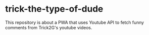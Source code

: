 # trick-the-type-of-dude
This repository is about a PWA that uses Youtube API to fetch funny comments from Trick2G's youtube videos.